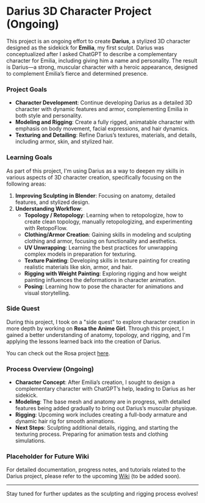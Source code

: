 # Darius 3D Character Project (Ongoing)

This project is an ongoing effort to create **Darius**, a stylized 3D character designed as the sidekick for **Emilia**, my first sculpt. Darius was conceptualized after I asked ChatGPT to describe a complementary character for Emilia, including giving him a name and personality. The result is Darius—a strong, muscular character with a heroic appearance, designed to complement Emilia’s fierce and determined presence.

### Project Goals

- **Character Development**: Continue developing Darius as a detailed 3D character with dynamic features and armor, complementing Emilia in both style and personality.
- **Modeling and Rigging**: Create a fully rigged, animatable character with emphasis on body movement, facial expressions, and hair dynamics.
- **Texturing and Detailing**: Refine Darius’s textures, materials, and details, including armor, skin, and stylized hair.

### Learning Goals

As part of this project, I'm using Darius as a way to deepen my skills in various aspects of 3D character creation, specifically focusing on the following areas:

1. **Improving Sculpting in Blender**: Focusing on anatomy, detailed features, and stylized design.
2. **Understanding Workflow**: 
   - **Topology / Retopology**: Learning when to retopologize, how to create clean topology, manually retopologizing, and experimenting with RetopoFlow.
   - **Clothing/Armor Creation**: Gaining skills in modeling and sculpting clothing and armor, focusing on functionality and aesthetics.
   - **UV Unwrapping**: Learning the best practices for unwrapping complex models in preparation for texturing.
   - **Texture Painting**: Developing skills in texture painting for creating realistic materials like skin, armor, and hair.
   - **Rigging with Weight Painting**: Exploring rigging and how weight painting influences the deformations in character animation.
   - **Posing**: Learning how to pose the character for animations and visual storytelling.

### Side Quest

During this project, I took on a "side quest" to explore character creation in more depth by working on **Rosa the Anime Girl**. Through this project, I gained a better understanding of anatomy, topology, and rigging, and I'm applying the lessons learned back into the creation of Darius.

You can check out the Rosa project [here](link_to_Rosa_directory).

### Process Overview (Ongoing)

- **Character Concept**: After Emilia’s creation, I sought to design a complementary character with ChatGPT’s help, leading to Darius as her sidekick.
- **Modeling**: The base mesh and anatomy are in progress, with detailed features being added gradually to bring out Darius’s muscular physique.
- **Rigging**: Upcoming work includes creating a full-body armature and dynamic hair rig for smooth animations.
- **Next Steps**: Sculpting additional details, rigging, and starting the texturing process. Preparing for animation tests and clothing simulations.

### Placeholder for Future Wiki

For detailed documentation, progress notes, and tutorials related to the Darius project, please refer to the upcoming [Wiki](#) (to be added soon).

---

Stay tuned for further updates as the sculpting and rigging process evolves!
